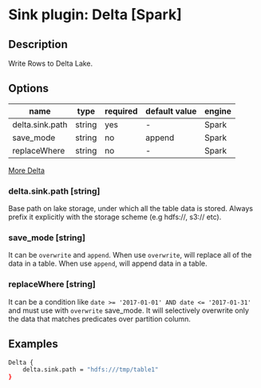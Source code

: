 # Sink plugin: Delta [Spark]

## Description

Write Rows to  Delta Lake.

## Options

| name | type | required | default value | engine |
| --- | --- | --- | --- | --- |
| delta.sink.path | string | yes | - | Spark |
| save_mode	 | string | no | append | Spark |
| replaceWhere	 | string | no | - | Spark |

[More Delta](https://docs.delta.io/0.6.0/delta-batch.html#write-to-a-table)

### delta.sink.path [string]

Base path on lake storage, under which all the table data is stored. Always prefix it explicitly with the storage scheme (e.g hdfs://, s3:// etc). 

### save_mode [string]
It can be `overwrite` and `append`. 
When use `overwrite`, will replace all of the data in a table.
When use `append`, will append data in a table.

### replaceWhere [string]
It can be a condition like `date >= '2017-01-01' AND date <= '2017-01-31'` and must use with `overwrite`  save_mode. 
It will selectively overwrite only the data that matches predicates over partition column.

## Examples

```bash
Delta {
    delta.sink.path = "hdfs:///tmp/table1"
}
```
